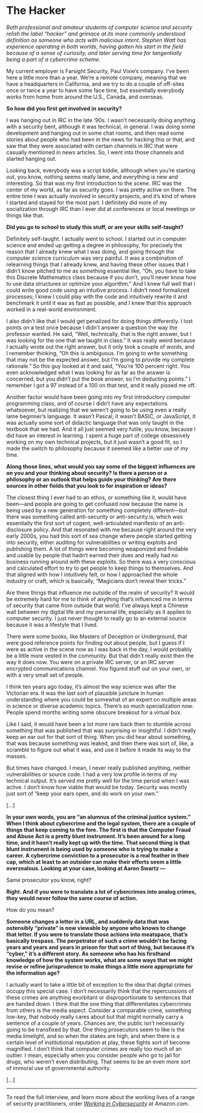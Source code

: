 # The Hacker

*Both professional and amateur students of computer science and security relish the label “hacker” and grimace at its more commonly understood definition as someone who acts with malicious intent. Stephen Watt has experience operating in both worlds, having gotten his start in the field because of a sense of curiosity, and later serving time for tangentially being a part of a cybercrime scheme.*

My current employer is Farsight Security, Paul Vixie‘s  company. I’ve been here a little more than a year.  We’re a remote company, meaning that we have a headquarters in California, and we try to do a couple of off-sites once or twice a year to have some face time, but essentially everybody works from home from around the U.S., Canada, and overseas. 

**So how did you first get involved in security?**

I was hanging out in IRC  in the late ‘90s. I wasn’t necessarily doing anything with a security bent, although it was technical, in general. I was doing some development and hanging out in some chat rooms, and then read some stories about people who had been in the news for hacking this or that, and saw that they were associated with certain channels in IRC that were casually mentioned in news articles. So, I went into those channels and started hanging out.

Looking back, everybody was a script kiddie, although when you’re starting out, you know, nothing seems really lame, and everything is new and interesting. So that was my first introduction to the scene. IRC was the center of my world, as far as security goes. I was pretty active on there. The entire time I was actually involved in security projects, and it’s kind of where I started and stayed for the most part. I definitely did more of my socialization through IRC than I ever did at conferences or local meetings or things like that. 

**Did you go to school to study this stuff, or are your skills self-taught?**

Definitely self-taught. I actually went to school. I started out in computer science and ended up getting a degree in philosophy, for precisely the reason that I already knew what I was doing, and going through the computer science curriculum was very painful. It was a combination of relearning things that I already knew, and having these other issues that I didn’t know pitched to me as something essential like, “Oh, you have to take this Discrete Mathematics class because if you don’t, you’ll never know how to use data structures or optimize your algorithm.” And I knew full well that I could write good code using an intuitive process. I didn’t need formalized processes; I knew I could play with the code and intuitively rewrite it and benchmark it until it was as fast as possible, and I knew that this approach worked in a real-world environment. 

I also didn’t like that I would get penalized for doing things differently. I lost points on a test once because I didn’t answer a question the way the professor wanted. He said, “Well, technically, that is the right answer, but I was looking for the one that we taught in class.” It was really weird because I actually wrote out the right answer, but it only took a couple of words, and I remember thinking, “Oh this is ambiguous. I’m going to write something that may not be the expected answer, but I’m going to provide my complete rationale.” So this guy looked at it and said, “You’re 100 percent right. You even acknowledged what I was looking for as far as the answer is concerned, but you didn’t put the book answer, so I’m deducting points.” I remember I got a 97 instead of a 100 on that test, and it really pissed me off. 

Another factor would have been going into my first introductory computer programming class, and of course I didn’t have any expectations whatsoever, but realizing that we weren’t going to be using even a really lame beginner’s language. It wasn’t Pascal, it wasn’t BASIC, or JavaScript, it was actually some sort of didactic language that was only taught in the textbook that we had. And it all just seemed very futile, you know, because I did have an interest in learning. I spent a huge part of college obsessively working on my own technical projects, but it just wasn’t a good fit, so I made the switch to philosophy because it seemed like a better use of my time.

**Along those lines, what would you say some of the biggest influences are on you and your thinking about security?  Is there a person or a philosophy or an outlook that helps guide your thinking? Are there sources in other fields that you look to for inspiration or ideas?**

The closest thing I ever had to an ethos, or something like it, would have been—and people are going to get confused now because the name is being used by a new generation for something completely different—but there was something called anti-security or anti-security.is, which was essentially the first sort of cogent, well-articulated manifesto of an anti-disclosure policy. And that resonated with me because right around the very early 2000s, you had this sort of sea change where people started getting into security, either auditing for vulnerabilities or writing exploits and publishing them. A lot of things were becoming weaponized and findable and usable by people that hadn’t earned their dues and really had no business running around with these exploits. So there was a very conscious and calculated effort to try to get people to keep things to themselves. And that aligned with how I intuitively felt, or how I approached the whole industry or craft, which is basically, “Magicians don’t reveal their tricks.”

Are there things that influence me outside of the realm of security? It would be extremely hard for me to think of anything that’s influenced me in terms of security that came from outside that world. I’ve always kept a Chinese wall between my digital life and my personal life, especially as it applies to computer security. I just never thought to really go to an external source because it was a lifestyle that I lived. 

There were some books, like Masters of Deception  or Underground,  that were good reference points for finding out about people, but I guess if I were as active in the scene now as I was back in the day, I would probably be a little more vested in the community. But that didn’t really exist then the way it does now. You were on a private IRC server, or an IRC server encrypted communications channel. You figured stuff out on your own, or with a very small set of people. 

I think ten years ago today, it’s almost the way science was after the Victorian era. It was the last sort of plausible juncture in human understanding where you could be somewhat of an expert on multiple areas in science or diverse academic topics. There’s so much specialization now. People spend months writing some obscure breakout for a virtual box. 

Like I said, it would have been a lot more rare back then to stumble across something that was published that was surprising or insightful. I didn’t really keep an ear out for that sort of thing. When you did hear about something, that was because something was leaked, and then there was sort of, like, a scramble to figure out what it was, and use it before it made its way to the masses. 

But times have changed. I mean, I never really published anything, neither vulnerabilities or source code. I had a very low profile in terms of my technical output. It’s served me pretty well for the time period when I was active. I don’t know how viable that would be today. Security was mostly just sort of “keep your ears open, and do work on your own.” 

[...]

**In your own words, you are “an alumnus of the criminal justice system.” When I think about cybercrime and the legal system, there are a couple of things that keep coming to the fore. The first is that the Computer Fraud and Abuse Act  is a pretty blunt instrument. It’s been around for a long time, and it hasn’t really kept up with the time. That second thing is that blunt instrument is being used by someone who is trying to make a career. A cybercrime conviction to a prosecutor is a real feather in their cap, which at least to an outsider can make their efforts seem a little overzealous. Looking at your case, looking at Aaron Swartz —**

Same prosecutor you know, right?

**Right. And if you were to translate a lot of cybercrimes into analog crimes, they would never follow the same course of action.**

How do you mean?

**Someone changes a letter in a URL, and suddenly data that was ostensibly “private” is now viewable by anyone who knows to change that letter. If you were to translate those actions into meatspace, that’s basically trespass. The perpetrator of such a crime wouldn’t be facing years and years and years in prison for that sort of thing, but because it’s “cyber,” it’s a different story. As someone who has his firsthand knowledge of how the system works, what are some ways that we might revise or refine jurisprudence to make things a little more appropriate for the information age?**

I actually want to take a little bit of exception to the idea that digital crimes occupy this special case. I don’t necessarily think that the repercussions of these crimes are anything exorbitant or disproportionate to sentences that are handed down. I think that the one thing that differentiates cybercrimes from others is the media aspect. Consider a comparable crime, something low-key, that nobody really cares about but that might normally carry a sentence of a couple of years. Chances are, the public isn’t necessarily going to be transfixed by that. One thing prosecutors seem to like is the media limelight, and so when the stakes are high, and when there is a certain level of institutional reputation at play, these fights sort of become magnified. I don’t think that computer crimes are really too much of an outlier. I mean, especially when you consider people who go to jail for drugs, who weren’t even distributing. That seems to be an even more sort of immoral use of governmental authority. 

[...]

---

To read the full interview, and learn more about the working lives of a range of security practitioners, order *[Working in Cybersecurity](https://www.amazon.com/Working-Cybersecurity-C-suite-everywhere-between/dp/1725877759)* at Amazon.com.
